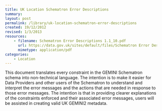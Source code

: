 ```yaml
---
title: UK Location Schematron Error Descriptions
summary: 
layout: post
permalink: /library/uk-location-schematron-error-descriptions
created: 19/12/2012
revised: 1/3/2013
resources:
    - filename: Schematron Error Descriptions 1.1_10.pdf
      url: https://data.gov.uk/sites/default/files/Schematron Error Descriptions 1.1_10.pdf
      mimetype: application/pdf
categories:
    - Location
---
```


<p>This document translates every constraint in the GEMINI Schematron schema into non-technical language. The intention is to make it easier for Data Providers and other users of the Schematron to understand and interpret the error messages and the actions that are needed in response to those error messages. The intention is that in providing clearer explanations of the constraints enforced and their associated error messages, users will be assisted in creating valid UK GEMINI2 metadata.</p>
